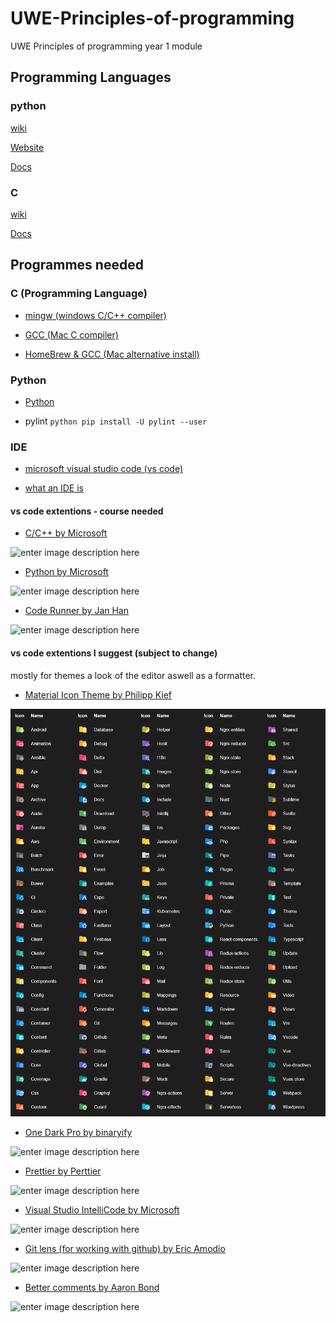 # UWE-Principles-of-programming

UWE Principles of programming year 1 module

## Programming Languages

### python

[wiki](<https://en.wikipedia.org/wiki/Python_(programming_language)>)

[Website](https://www.python.org/)

[Docs](https://devdocs.io/python~3.8/)

### C

[wiki](<https://en.wikipedia.org/wiki/C_(programming_language)>)

[Docs](https://devdocs.io/c/)

## Programmes needed

### C (Programming Language)

- [mingw (windows C/C++ compiler)](https://osdn.net/projects/mingw/releases/)

- [GCC (Mac C compiler)](https://www.cs.auckland.ac.nz/~paul/C/Mac/)

- [HomeBrew & GCC (Mac alternative install)](https://www.youtube.com/watch?v=0z-fCNNqfEg&ab_channel=ProgrammingwithDr.Hayes)

### Python

- [Python](https://www.python.org/downloads/)

- pylint `python pip install -U pylint --user`

### IDE

- [microsoft visual studio code (vs code)](https://code.visualstudio.com/download)

- [what an IDE is](https://www.codecademy.com/articles/what-is-an-ide)

#### vs code extentions - course needed

- [C/C++ by Microsoft](https://marketplace.visualstudio.com/items?itemName=ms-vscode.cpptools)

![enter image description here](https://miro.medium.com/max/5508/1*KunVjkZsjg6iqPWMJWRNCA.png)

- [Python by Microsoft](https://marketplace.visualstudio.com/items?itemName=ms-python.python)

![enter image description here](https://i.ytimg.com/vi/sts3CFewvkY/maxresdefault.jpg)

- [Code Runner by Jan Han](https://marketplace.visualstudio.com/items?itemName=formulahendry.code-runner)

![enter image description here](https://i.ytimg.com/vi/Oo8Ic2LSGbg/maxresdefault.jpg)

#### vs code extentions I suggest (subject to change)

mostly for themes a look of the editor aswell as a formatter.

- [Material Icon Theme by Philipp Kief](https://marketplace.visualstudio.com/items?itemName=PKief.material-icon-theme)

![enter image description here](https://raw.githubusercontent.com/PKief/vscode-material-icon-theme/master/images/folderIcons.png)

- [One Dark Pro by binaryify](https://marketplace.visualstudio.com/items?itemName=zhuangtongfa.Material-theme)

![enter image description here](https://raw.githubusercontent.com/Binaryify/OneDark-Pro/master/static/js.png)

- [Prettier by Perttier](https://marketplace.visualstudio.com/items?itemName=esbenp.prettier-vscode)

![enter image description here](https://www.codereadability.com/content/images/2018/05/Screen-Shot-2018-05-10-at-15.02.04.png)

- [Visual Studio IntelliCode by Microsoft](https://marketplace.visualstudio.com/items?itemName=VisualStudioExptTeam.vscodeintellicode)

![enter image description here](https://visualstudio.microsoft.com/wp-content/uploads/2018/12/visual-studio-icode-ntellisense-python.png)

- [Git lens (for working with github) by Eric Amodio](https://marketplace.visualstudio.com/items?itemName=eamodio.gitlens)

![enter image description here](https://raw.githubusercontent.com/eamodio/vscode-gitlens/master/images/docs/gitlens-preview.gif)

- [Better comments by Aaron Bond](https://marketplace.visualstudio.com/items?itemName=aaron-bond.better-comments)

![enter image description here](https://miro.medium.com/max/918/0*fe3MqEvDTOnDL4IK.PNG)
